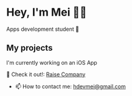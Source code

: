# Hey, I'm Mei 👋🏻

Apps development student 📲

## My projects
I'm currently working on an iOS App

🙈  Check it out!: 
[Raise Company](https://github.com/hdevmei/RaiseCompanyApp) 


- 📫 How to contact me: hdevmei@gmail.com
